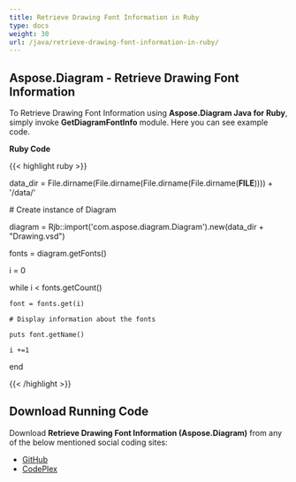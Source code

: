 ```yaml
---
title: Retrieve Drawing Font Information in Ruby
type: docs
weight: 30
url: /java/retrieve-drawing-font-information-in-ruby/
---
```


## **Aspose.Diagram - Retrieve Drawing Font Information**
To Retrieve Drawing Font Information using **Aspose.Diagram Java for Ruby**, simply invoke **GetDiagramFontInfo** module. Here you can see example code.

**Ruby Code**

{{< highlight ruby >}}

 data_dir = File.dirname(File.dirname(File.dirname(File.dirname(__FILE__)))) + '/data/'

\# Create instance of Diagram

diagram = Rjb::import('com.aspose.diagram.Diagram').new(data_dir + "Drawing.vsd")

fonts = diagram.getFonts()

i = 0

while i < fonts.getCount()

    font = fonts.get(i)

    # Display information about the fonts

    puts font.getName()

    i +=1

end

{{< /highlight >}}
## **Download Running Code**
Download **Retrieve Drawing Font Information (Aspose.Diagram)** from any of the below mentioned social coding sites:

- [GitHub](https://github.com/asposediagram/Aspose.Diagram-for-Java/blob/master/Plugins/Aspose_Diagram_Java_for_Ruby/lib/asposediagramjava/Diagrams/getdiagramfontinfo.rb)
- [CodePlex](https://asposediagramjavaruby.codeplex.com/SourceControl/latest#lib/asposediagramjava/Diagrams/getdiagramfontinfo.rb)
